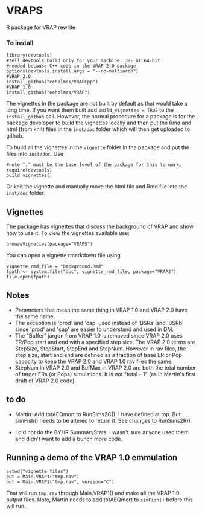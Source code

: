 # VRAPS
R package for VRAP rewrite

### To install

```
library(devtools)
#tell devtools build only for your machine: 32- or 64-bit
#needed because C++ code in the VRAP 2.0 package
options(devtools.install.args = "--no-multiarch")
#VRAP 2.0
install_github("eeholmes/VRAPCpp")
#VRAP 1.0
install_github("eeholmes/VRAP")
```

The vignettes in the package are not built by default as that would take a long time.  If you want them built add `build_vignettes = TRUE` to the `install_github` call.  However, the normal procedure for a package is for the package developer to build the vignettes locally and then put the Rmd and html (from knit) files in the `inst/doc` folder which will then get uploaded to github.

To build all the vignettes in the `vignette` folder in the package and put the files into `inst/doc`.  Use

```
#note "." must be the base level of the package for this to work.
require(devtools)
build_vignettes()
```

Or knit the vignette and manually move the html file and Rmd file into the `inst/doc` folder.

## Vignettes

The package has vignettes that discuss the background of VRAP and show how to use it.  To view the vignettes available use:
```
browseVignettes(package="VRAPS")
```
You can open a vignette rmarkdown file using
```
vignette_rmd_file = "Background.Rmd"
fpath <- system.file("doc", vignette_rmd_file, package="VRAPS")
file.open(fpath)
```

## Notes

* Parameters that mean the same thing in VRAP 1.0 and VRAP 2.0 have the same name.
* The exception is 'prod' and 'cap' used instead of 'BSRa' and 'BSRb' since 'prod' and 'cap' are easier to understand and used in DM.
* The "Buffer" jargon from VRAP 1.0 is removed since VRAP 2.0 uses ER/Pop start and end with a specified step size.  The VRAP 2.0 terms are StepSize, StepStart, StepEnd and StepNum.  However in rav files, the step size, start and end are defined as a fraction of base ER or Pop capacity to keep the VRAP 2.0 and VRAP 1.0 rav files the same.
* StepNum in VRAP 2.0 and BufMax in VRAP 2.0 are both the total number of target ERs (or Pops) simulations.  It is not "total - 1" (as in Martin's first draft of VRAP 2.0 code).  

## to do 

* Martin: Add totAEQmort to RunSims2C().  I have defined at top.  But simFish() needs to be altered to return it.  See changes to RunSims2R().

* I did not do the BYHR SummaryStats.  I wasn't sure anyone used them and didn't want to add a bunch more code.

## Running a demo of the VRAP 1.0 emmulation

```
setwd("vignette_files")
out = Main.VRAP1("tmp.rav")
out = Main.VRAP1("tmp.rav", version="C")
```
That will run `tmp.rav` through Main.VRAP1() and make all the VRAP 1.0 output files.  Note, Martin needs to add totAEQmort to `simFish()` before this will run.

